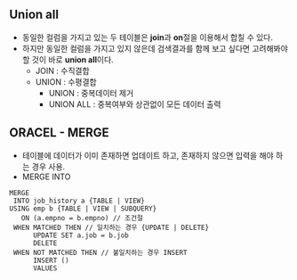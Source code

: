 
## Union all

* 동일한 컬럼을 가지고 있는 두 테이블은 **join**과 **on**절을 이용해서 합칠 수 있다.
* 하지만 동일한 컬럼을 가지고 있지 않은데 검색결과를 함께 보고 싶다면 고려해봐야할 것이 바로 **union all**이다.
	* JOIN : 수직결합
	* UNION : 수평결합
		* UNION : 중복데이터 제거
		* UNION ALL : 중복여부와 상관없이 모든 데이터 출력

		
## ORACEL - MERGE
* 테이블에 데이터가 이미 존재하면 업데이트 하고, 존재하지 않으면 입력을 해야 하는 경우 사용.
* MERGE INTO 
```oracle
MERGE 
 INTO job_history a {TABLE | VIEW}
USING emp b {TABLE | VIEW | SUBQUERY}
   ON (a.empno = b.empno) // 조건절
 WHEN MATCHED THEN // 일치하는 경우 {UPDATE | DELETE}
 	  UPDATE SET a.job = b.job
 	  DELETE
 WHEN NOT MATCHED THEN // 불일치하는 경우 INSERT
 	  INSERT ()
 	  VALUES
```